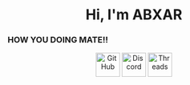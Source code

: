 <h1 align="center">Hi, I'm ABXAR</h1>
<h3>HOW YOU DOING MATE!!</h3> 

<p align="center">
  <a href="https://github.com/AB-X-AR">
    <picture>
      <source media="(prefers-color-scheme: dark)" srcset="https://cdn.simpleicons.org/github/white">
      <img alt="GitHub" title="GitHub" height="48" width="48" src="https://cdn.simpleicons.org/github"></picture></a>
  <a href="https://discord.com/H2wpKHEM">
    <img alt="Discord" title="Discord" height="48" width="48" src="https://cdn.simpleicons.org/discord"></a>
  <a href="https://x.com/ABXAR_7x30">
    <picture>
      <source media="(prefers-color-scheme: dark)" srcset="https://cdn.simpleicons.org/x">
      <img alt="Threads" title="Threads" height="48" width="48" src="https://cdn.simpleicons.org/x"></picture></a>
</p>
